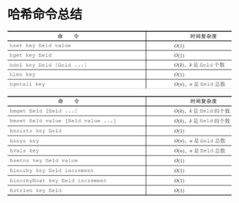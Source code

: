 # 哈希命令总结

![](../../.gitbook/assets/image%20%2832%29.png)

![](../../.gitbook/assets/image%20%288%29.png)

